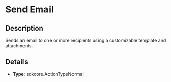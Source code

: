 
# Send Email

## Description

Sends an email to one or more recipients using a customizable template and attachments.

## Details

- **Type**: sdkcore.ActionTypeNormal
